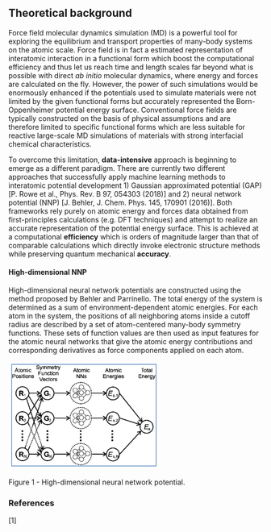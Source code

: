 ## Theoretical background

Force field molecular dynamics simulation (MD) is a powerful tool for exploring the equilibrium and transport properties of many-body systems on the atomic scale. Force field is in fact a estimated representation of interatomic interaction in a functional form which boost the computational efficiency and thus let us reach time and length scales far beyond what is possible with direct _ab initio_ molecular dynamics, where energy and forces are calculated on the fly. However, the power of such simulations would be enormously enhanced if the potentials used to simulate materials were not limited by the given functional forms but accurately represented the Born-Oppenheimer potential energy surface. Conventional force fields are typically constructed on the basis of physical assumptions and are therefore limited to specific functional forms which are less suitable for reactive large-scale MD simulations of materials with strong interfacial chemical characteristics.

To overcome this limitation, __data-intensive__ approach is beginning to emerge as a different paradigm. There are currently two different approaches that successfully apply machine learning methods to interatomic potential development 1) Gaussian approximated potential (GAP) [P. Rowe et al., Phys. Rev. B 97, 054303 (2018)] and 2) neural network potential (NNP) [J. Behler, J. Chem. Phys. 145, 170901 (2016)]. Both frameworks rely purely on atomic energy and forces data obtained from first-principles calculations (e.g. DFT techniques) and attempt to realize an accurate representation of the potential energy surface. This is achieved at a computational __efficiency__ which is orders of magnitude larger than that of comparable calculations which directly invoke electronic structure methods while preserving quantum mechanical __accuracy__.

#### High-dimensional NNP
High-dimensional neural network potentials are constructed using the method proposed by Behler and Parrinello. The total energy of the system is determined as a sum of environment-dependent atomic energies. For each atom in the system, the positions of all neighboring atoms inside a cutoff radius are described by a set of atom-centered many-body symmetry functions. These sets of function values are then used as input features for the atomic neural networks that give the atomic energy contributions and
corresponding derivatives as force components applied on each atom.

<img src="./docs/images/nnp.png" alt="NNP" width="300"/>
<p align = "left">
Figure 1 - High-dimensional
neural network potential.
</p>


### References
[1] 